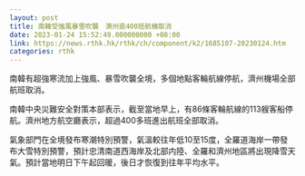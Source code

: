 ```yaml
---
layout: post
title: 南韓受強風暴雪吹襲　濟州逾400班航機取消
date: 2023-01-24 15:52:49.000000000 +08:00
link: https://news.rthk.hk/rthk/ch/component/k2/1685107-20230124.htm
categories: rthk
---
```


南韓有超強寒流加上強風、暴雪吹襲全境，多個地點客輪航線停航，濟州機場全部航班取消。

南韓中央災難安全對策本部表示，截至當地早上，有86條客輪航線的113艘客船停航。濟州地方航空廳表示，超過400多班進出航班全部取消。

氣象部門在全境發布寒潮特別預警，氣溫較往年低10至15度，全羅道海岸一帶發布大雪特別預警，預計忠清南道西海岸及北部内陸、全羅和濟州地區將出現降雪天氣。預計當地明日下午起回暖，後日才恢復到往年平均水平。
